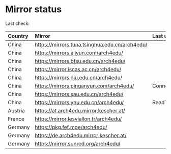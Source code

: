 <script src="./time.js"></script>
# Mirror status
Last check: <script type="text/javascript">localize(1677147709.1001441);</script>

|Country|Mirror|Last update|
|:------|:-----|:----------|
|China|https://mirrors.tuna.tsinghua.edu.cn/arch4edu/|<script type="text/javascript">localize(1677090826);</script>|
|China|https://mirrors.aliyun.com/arch4edu/|<script type="text/javascript">localize(1677090826);</script>|
|China|https://mirrors.bfsu.edu.cn/arch4edu/|<script type="text/javascript">localize(1677090826);</script>|
|China|https://mirror.iscas.ac.cn/arch4edu/|<script type="text/javascript">localize(1677134329);</script>|
|China|https://mirrors.nju.edu.cn/arch4edu/|<script type="text/javascript">localize(1677043415);</script>|
|China|https://mirrors.pinganyun.com/arch4edu/|ConnectionError|
|China|https://mirrors.sau.edu.cn/arch4edu/|<script type="text/javascript">localize(1673850842);</script>|
|China|https://mirrors.ynu.edu.cn/arch4edu/|ReadTimeout|
|Austria|https://at.arch4edu.mirror.kescher.at/|<script type="text/javascript">localize(1677090826);</script>|
|France|https://mirror.lesviallon.fr/arch4edu/|<script type="text/javascript">localize(1677090826);</script>|
|Germany|https://pkg.fef.moe/arch4edu/|<script type="text/javascript">localize(1677090826);</script>|
|Germany|https://de.arch4edu.mirror.kescher.at/|<script type="text/javascript">localize(1677090826);</script>|
|Germany|https://mirror.sunred.org/arch4edu/|<script type="text/javascript">localize(1677090826);</script>|

<script src="./tablefilter/tablefilter.js"></script>
<script src="./table.js"></script>